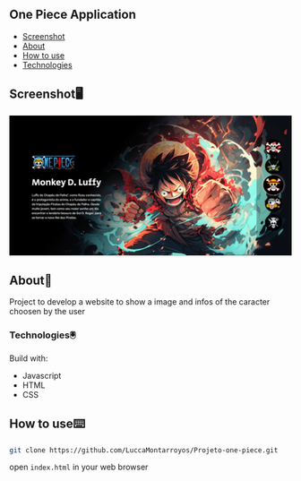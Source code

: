 ## One Piece Application

<ul>
    <li><a href="#screenshot🖥️">Screenshot</a></li>
    <li><a href="#about📝">About</a></li>
    <li><a href="#how-to-use⌨️">How to use</a></li>
    <li><a href="#technologies🖲️">Technologies</a></li>
</ul>

## Screenshot🖥️

<img src="projeto-one-piece.gif"/>


## About📝
Project to develop a website to show a image and infos of the caracter choosen by the user 

### Technologies🖲️
Build with:
- Javascript
- HTML
- CSS

## How to use⌨️
```sh 
git clone https://github.com/LuccaMontarroyos/Projeto-one-piece.git
```
open `index.html` in your web browser
